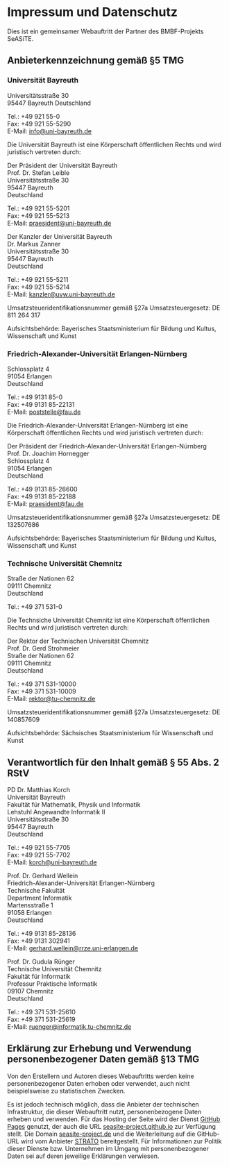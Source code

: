 # Impressum und Datenschutz

Dies ist ein gemeinsamer Webauftritt der Partner des BMBF-Projekts SeASiTE.

## Anbieterkennzeichnung gemäß §5 TMG

### Universität Bayreuth

Universitätsstraße 30  
95447 Bayreuth 
Deutschland

Tel.: +49 921 55-0  
Fax:  +49 921 55-5290  
E-Mail: info@uni-bayreuth.de

Die Universität Bayreuth ist eine Körperschaft öffentlichen Rechts und wird juristisch vertreten durch:

Der Präsident der Universität Bayreuth  
Prof. Dr. Stefan Leible  
Universitätsstraße 30  
95447 Bayreuth  
Deutschland

Tel.: +49 921 55-5201  
Fax:  +49 921 55-5213  
E-Mail: praesident@uni-bayreuth.de

Der Kanzler der Universität Bayreuth  
Dr. Markus Zanner  
Universitätsstraße 30  
95447 Bayreuth  
Deutschland

Tel.: +49 921 55-5211  
Fax:  +49 921 55-5214  
E-Mail: kanzler@uvw.uni-bayreuth.de

Umsatzsteueridentifikationsnummer gemäß §27a Umsatzsteuergesetz: DE 811 264 317

Aufsichtsbehörde: Bayerisches Staatsministerium für Bildung und Kultus, Wissenschaft und Kunst

### Friedrich-Alexander-Universität Erlangen-Nürnberg

Schlossplatz 4  
91054 Erlangen  
Deutschland

Tel.: +49 9131 85-0  
Fax:  +49 9131 85-22131  
E-Mail: poststelle@fau.de

Die Friedrich-Alexander-Universität Erlangen-Nürnberg ist eine Körperschaft öffentlichen Rechts und wird juristisch vertreten durch:

Der Präsident der Friedrich-Alexander-Universität Erlangen-Nürnberg  
Prof. Dr. Joachim Hornegger  
Schlossplatz 4  
91054 Erlangen  
Deutschland

Tel.: +49 9131 85-26600  
Fax:  +49 9131 85-22188  
E-Mail: praesident@fau.de

Umsatzsteueridentifikationsnummer gemäß §27a Umsatzsteuergesetz: DE 132507686

Aufsichtsbehörde: Bayerisches Staatsministerium für Bildung und Kultus, Wissenschaft und Kunst

### Technische Universität Chemnitz

Straße der Nationen 62  
09111 Chemnitz  
Deutschland

Tel.: +49 371 531-0

Die Technsiche Universität Chemnitz ist eine Körperschaft öffentlichen Rechts und wird juristisch vertreten durch:

Der Rektor der Technischen Universität Chemnitz  
Prof. Dr. Gerd Strohmeier  
Straße der Nationen 62  
09111 Chemnitz  
Deutschland

Tel.: +49 371 531-10000  
Fax: +49 371 531-10009  
E-Mail: rektor@tu-chemnitz.de

Umsatzsteueridentifikationsnummer gemäß §27a Umsatzsteuergesetz: DE 140857609

Aufsichtsbehörde: Sächsisches Staatsministerium für Wissenschaft und Kunst

## Verantwortlich für den Inhalt gemäß § 55 Abs. 2 RStV

PD Dr. Matthias Korch  
Universität Bayreuth  
Fakultät für Mathematik, Physik und Informatik  
Lehstuhl Angewandte Informatik II  
Universitätsstraße 30  
95447 Bayreuth  
Deutschland

Tel.: +49 921 55-7705  
Fax:  +49 921 55-7702  
E-Mail: korch@uni-bayreuth.de

Prof. Dr. Gerhard Wellein  
Friedrich-Alexander-Universität Erlangen-Nürnberg  
Technische Fakultät  
Department Informatik  
Martensstraße 1  
91058 Erlangen  
Deutschland

Tel.: +49 9131 85-28136  
Fax:  +49 9131 302941  
E-Mail: gerhard.wellein@rrze.uni-erlangen.de

Prof. Dr. Gudula Rünger  
Technische Universität Chemnitz  
Fakultät für Informatik  
Professur Praktische Informatik  
09107 Chemnitz  
Deutschland

Tel.: +49 371 531-25610  
Fax:  +49 371 531-25619  
E-Mail: ruenger@informatik.tu-chemnitz.de

## Erklärung zur Erhebung und Verwendung personenbezogener Daten gemäß §13 TMG

Von den Erstellern und Autoren dieses Webauftritts werden keine personenbezogener Daten erhoben oder verwendet, auch nicht beispielsweise zu statistischen Zwecken.

Es ist jedoch technisch möglich, dass die Anbieter der technischen Infrastruktur, die dieser Webauftritt nutzt, personenbezogene Daten erheben und verwenden. Für das Hosting der Seite wird der Dienst [GitHub Pages](https://pages.github.com/) genutzt, der auch die URL [seasite-project.github.io](https://seasite-project.github.io) zur Verfügung stellt. Die Domain [seasite-project.de](http://www.seasite-project.de) und die Weiterleitung auf die GitHub-URL wird vom Anbieter [STRATO](https://www.strato.de) bereitgestellt. Für Informationen zur Politik dieser Dienste bzw. Unternehmen im Umgang mit personenbezogener Daten sei auf deren jeweilige Erklärungen verwiesen.

